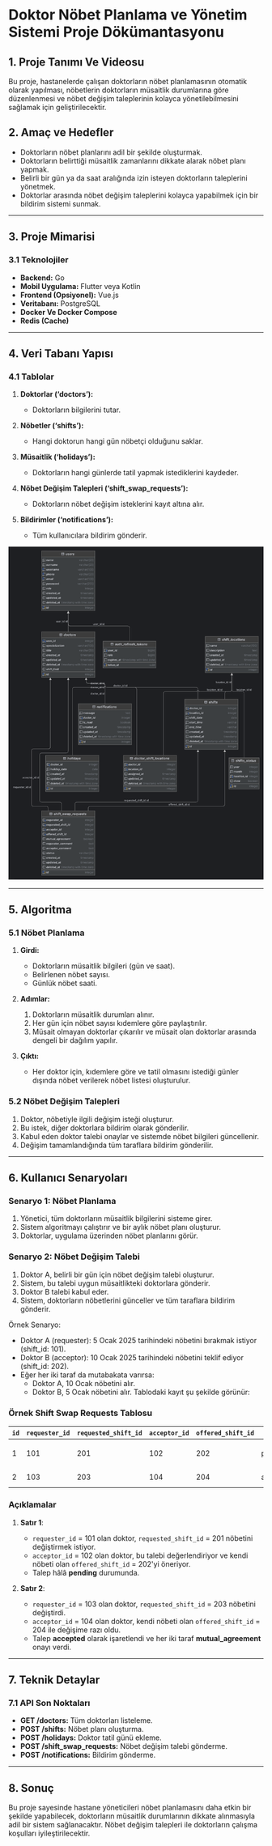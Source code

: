 # Doktor Nöbet Planlama ve Yönetim Sistemi Proje Dökümantasyonu

## 1. Proje Tanımı Ve Videosu
Bu proje, hastanelerde çalışan doktorların nöbet planlamasının otomatik olarak yapılması, nöbetlerin doktorların müsaitlik durumlarına göre düzenlenmesi ve nöbet değişim taleplerinin kolayca yönetilebilmesini sağlamak için geliştirilecektir.

## 2. Amaç ve Hedefler

- Doktorların nöbet planlarını adil bir şekilde oluşturmak.
- Doktorların belirttiği müsaitlik zamanlarını dikkate alarak nöbet planı yapmak.
- Belirli bir gün ya da saat aralığında izin isteyen doktorların taleplerini yönetmek.
- Doktorlar arasında nöbet değişim taleplerini kolayca yapabilmek için bir bildirim sistemi sunmak.

---

## 3. Proje Mimarisi

### 3.1 Teknolojiler
- **Backend:** Go
- **Mobil Uygulama:** Flutter veya Kotlin
- **Frontend (Opsiyonel):** Vue.js
- **Veritabanı:** PostgreSQL
- **Docker Ve Docker Compose**
- **Redis (Cache)**

---

## 4. Veri Tabanı Yapısı

### 4.1 Tablolar

1. **Doktorlar (‘doctors’):**
    - Doktorların bilgilerini tutar.

2. **Nöbetler (‘shifts’):**
    - Hangi doktorun hangi gün nöbetçi olduğunu saklar.

3. **Müsaitlik (‘holidays’):**
    - Doktorların hangi günlerde tatil yapmak istediklerini kaydeder.

4. **Nöbet Değişim Talepleri (‘shift_swap_requests’):**
    - Doktorların nöbet değişim isteklerini kayıt altına alır.

5. **Bildirimler (‘notifications’):**
    - Tüm kullanıcılara bildirim gönderir.

![UML Diagram](db-uml-diagram.png)

---

## 5. Algoritma

### 5.1 Nöbet Planlama
1. **Girdi:**
    - Doktorların müsaitlik bilgileri (gün ve saat).
    - Belirlenen nöbet sayısı.
    - Günlük nöbet saati.

2. **Adımlar:**
    1. Doktorların müsaitlik durumları alınır.
    2. Her gün için nöbet sayısı kıdemlere göre paylaştırılır.
    3. Müsait olmayan doktorlar çıkarılır ve müsait olan doktorlar arasında dengeli bir dağılım yapılır.

3. **Çıktı:**
    - Her doktor için, kıdemlere göre ve tatil olmasını istediği günler dışında nöbet verilerek nöbet listesi oluşturulur.

### 5.2 Nöbet Değişim Talepleri
1. Doktor, nöbetiyle ilgili değişim isteği oluşturur.
2. Bu istek, diğer doktorlara bildirim olarak gönderilir.
3. Kabul eden doktor talebi onaylar ve sistemde nöbet bilgileri güncellenir.
4. Değişim tamamlandığında tüm taraflara bildirim gönderilir.

---

## 6. Kullanıcı Senaryoları

### Senaryo 1: Nöbet Planlama
1. Yönetici, tüm doktorların müsaitlik bilgilerini sisteme girer.
2. Sistem algoritmayı çalıştırır ve bir aylık nöbet planı oluşturur.
3. Doktorlar, uygulama üzerinden nöbet planlarını görür.

### Senaryo 2: Nöbet Değişim Talebi
1. Doktor A, belirli bir gün için nöbet değişim talebi oluşturur.
2. Sistem, bu talebi uygun müsaitlikteki doktorlara gönderir.
3. Doktor B talebi kabul eder.
4. Sistem, doktorların nöbetlerini günceller ve tüm taraflara bildirim gönderir.

Örnek Senaryo:
- Doktor A (requester): 5 Ocak 2025 tarihindeki nöbetini bırakmak istiyor (shift_id: 101).
- Doktor B (acceptor): 10 Ocak 2025 tarihindeki nöbetini teklif ediyor (shift_id: 202).
- Eğer her iki taraf da mutabakata varırsa:
    - Doktor A, 10 Ocak nöbetini alır.
    - Doktor B, 5 Ocak nöbetini alır.
      Tablodaki kayıt şu şekilde görünür:

### Örnek Shift Swap Requests Tablosu

| `id` | `requester_id` | `requested_shift_id` | `acceptor_id` | `offered_shift_id` | `status`   | `requester_comment`              | `acceptor_comment`            | `mutual_agreement`  |
|------|----------------|----------------------|---------------|--------------------|------------|-----------------------------     |---------------------------    |---------------------|
| 1    | 101            | 201                  | 102           | 202                | pending    | "Nöbetimi değiştirmek istiyorum."| "Bu nöbet benim için uygun."  | FALSE               |
| 2    | 103            | 203                  | 104           | 204                | accepted   | "Acil bir işim çıktı."           | "Tamam, bu nöbeti alabilirim."| TRUE                |


### Açıklamalar

1. **Satır 1**:
    - `requester_id` = 101 olan doktor, `requested_shift_id` = 201 nöbetini değiştirmek istiyor.
    - `acceptor_id` = 102 olan doktor, bu talebi değerlendiriyor ve kendi nöbeti olan `offered_shift_id` = 202'yi öneriyor.
    - Talep hâlâ **pending** durumunda.

2. **Satır 2**:
    - `requester_id` = 103 olan doktor, `requested_shift_id` = 203 nöbetini değiştirdi.
    - `acceptor_id` = 104 olan doktor, kendi nöbeti olan `offered_shift_id` = 204 ile değişime razı oldu.
    - Talep **accepted** olarak işaretlendi ve her iki taraf **mutual_agreement** onayı verdi.

---

## 7. Teknik Detaylar

### 7.1 API Son Noktaları
- **GET /doctors:** Tüm doktorları listeleme.
- **POST /shifts:** Nöbet planı oluşturma.
- **POST /holidays:** Doktor tatil günü ekleme.
- **POST /shift_swap_requests:** Nöbet değişim talebi gönderme.
- **POST /notifications:** Bildirim gönderme.

---

## 8. Sonuç
Bu proje sayesinde hastane yöneticileri nöbet planlamasını daha etkin bir şekilde yapabilecek, doktorların müsaitlik durumlarının dikkate alınmasıyla adil bir sistem sağlanacaktır. Nöbet değişim talepleri ile doktorların çalışma koşulları iyileştirilecektir.

